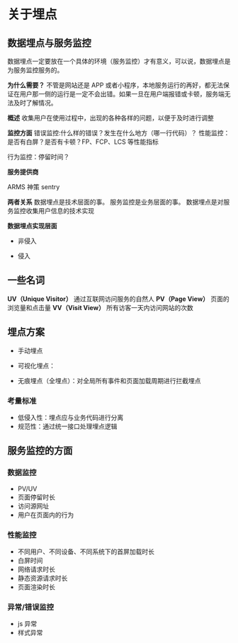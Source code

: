# 关于埋点

## 数据埋点与服务监控

数据埋点一定要放在一个具体的环境（服务监控）才有意义，可以说，数据埋点是为服务监控服务的。

**为什么需要？**
不管是网站还是 APP 或者小程序，本地服务运行的再好，都无法保证在用户那一侧的运行是一定不会出错。如果一旦在用户端报错或卡顿，服务端无法及时了解情况。

**概述**
收集用户在使用过程中，出现的各种各样的问题，以便于及时进行调整

**监控方面**
错误监控:什么样的错误？发生在什么地方（哪一行代码）？
性能监控：是否有白屏？是否有卡顿？FP、FCP、LCS 等性能指标

行为监控：停留时间？

**服务提供商**

ARMS
神策
sentry

**两者关系**
数据埋点是技术层面的事。
服务监控是业务层面的事。
数据埋点是对服务监控收集用户信息的技术实现

**数据埋点实现层面**

- 非侵入

- 侵入

## 一些名词

**UV（Unique Visitor）**
通过互联网访问服务的自然人
**PV（Page View）**
页面的浏览量和点击量
**VV（Visit View）**
所有访客一天内访问网站的次数

## 埋点方案

- 手动埋点

- 可视化埋点：

- 无痕埋点（全埋点）：对全局所有事件和页面加载周期进行拦截埋点

### 考量标准

- 低侵入性：埋点应与业务代码进行分离
- 规范性：通过统一接口处理埋点逻辑

## 服务监控的方面

### 数据监控

- PV/UV
- 页面停留时长
- 访问源网址
- 用户在页面内的行为

### 性能监控

- 不同用户、不同设备、不同系统下的首屏加载时长
- 白屏时间
- 网络请求时长
- 静态资源请求时长
- 页面渲染时长

### 异常/错误监控

- js 异常
- 样式异常
